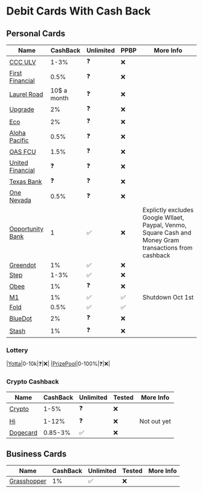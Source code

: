 # Debit Cards With Cash Back


## Personal Cards
|Name|CashBack|Unlimited|PPBP|More Info|
|---|---|---|---|---|
|[CCC ULV](https://ccculv.org)|1-3%|:question:|:x:|
|[First Financial](https://firstfinancial.org)|0.5%|:question:|:x:|
|[Laurel Road](https://laurelroad.com)|10$ a month|:question:|:x:|
|[Upgrade](https://upgrade.com)|2%|:question:|:x:|
|[Eco](https://ecoapp.com)|2%|:question:|:x:|
|[Aloha Pacific](https://alohapacific.com)|0.5%|:question:|:x:|
|[OAS FCU](https://oasfcu.org)|1.5%|:question:|:x:|
|[United Financial](https://unitedfinancialcu.org)|:question:|:question:|:x:|
|[Texas Bank](https://texasbnk.com)|:question:|:question:|:x:|
|[One Nevada](https://onenevada.org)|0.5%|:question:|:x:|
|[Opportunity Bank](https://opportunitybank.com)|1|:white_check_mark:|:x:|Explictly excludes Google Wllaet, Paypal, Venmo, Square Cash and Money Gram transactions from cashback|
|[Greendot](https://greendot.com)|1%|:white_check_mark:|:x:|
|[Step](https://step.com)|1-3%|:white_check_mark:|:x:|
|[Obee](https://obee.com)|1%|:question:|:x:|
|[M1](https://m1.com)|1%|:white_check_mark:|:white_check_mark:|Shutdown Oct 1st
|[Fold](https://foldapp.com)|0.5%|:white_check_mark:|:white_check_mark:|
|[BlueDot](https://www.thebluedot.co/)|2%|:question:|:x:|
|[Stash](https://stash.com)|1%|:question:|:x:|

### Lottery
|[Yotta](https://withyotta.com)|0-10k|:question:|:x:|
|[PrizePool](https://getprizepool.com)|0-100%|:question:|:x:|

### Crypto Cashback
|Name|CashBack|Unlimited|Tested|More Info|
|---|---|---|---|---|
|[Crypto](https://crypto.com)|1-5%|:question:|:x:|
|[Hi](https://hi.com)|1-12%|:question:|:x:|Not out yet
|[Dogecard](https://dogecard.co)|0.85-3%|:white_check_mark:|:x:|


## Business Cards
|Name|CashBack|Unlimited|Tested|More Info|
|---|---|---|---|---|
|[Grasshopper](https://grasshopper.bank)|1%|:white_check_mark:|:x:|